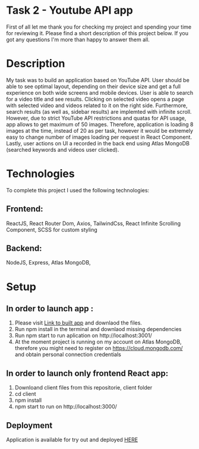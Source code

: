 # Task 2 - Youtube API app
First of all let me thank you for checking my project and spending your time for reviewing it. Please find a short description of this project below. If you got any questions I'm more than happy to answer them all.

# Description 

My task was to build an application based on YouTube API. User should be able to see optimal layout, depending on their device size and get a full experience on both wide screens and mobile devices.
User is able to search for a video title and see results. Clicking on selected video opens a page with selected video and videos related to it on the right side. Furthermore, search results (as well as, sidebar results) are implemted with infinite scroll. However, due to strict YouTube API restrictions and quatas for API usage, app allows to get maximum of 50 images. Therefore, application is loading 8 images at the time, instead of 20 as per task, however it would be extremely easy to change number of images loading per request in React Component.
Lastly, user actions on UI a recorded in the back end using Atlas MongoDB (searched keywords and videos user clicked).

# Technologies

To complete this project I used the following technologies:

## Frontend:

ReactJS, React Router Dom, Axios, TailwindCss, React Infinite Scrolling Component, SCSS for custom styling

## Backend:
NodeJS, Express, Atlas MongoDB,

# Setup

## In order to launch app : 
1. Please visit [Link to built app](https://github.com/ugniusnor/utubeNodeApp) and downlaod the files. 
2. Run npm install in the terminal and downlaod missing dependencies
3. Run npm start to run aplication on http://localhost:3001/
4. At the moment project is running on my account on Atlas MongoDB, therefore you might need to register on https://cloud.mongodb.com/ and obtain personal connection credentials 

## In order to launch only frontend React app:
1. Downloand client files from this repositorie, client folder
2. cd client
3. npm install
4. npm start to run on  http://localhost:3000/

## Deployment

Application is available for try out and deployed [HERE](https://ibm-youtube-task2.herokuapp.com/)
